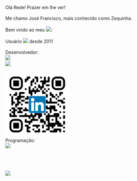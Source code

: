 Olá Rede! Prazer em lhe ver!
<br> <br>
     Me chamo José Francisco, mais conhecido como Zequinha.
<br>
<br>
Bem vindo ao meu <img src="https://img.shields.io/badge/GitHub-100000?style=for-the-badge&logo=github&logoColor=white" width="50"/>:
<br>
<br>
Usuário <img src="https://img.shields.io/badge/Linux-FCC624?style=for-the-badge&logo=linux&logoColor=black" width="45" /> desde 2011
<br>
<br>
Desenvolvedor: <br>
<img src="https://img.shields.io/badge/HTML5-E34F26?style=for-the-badge&logo=html5&logoColor=white" width="50" /> <br>
<img src="https://img.shields.io/badge/CSS-239120?&style=for-the-badge&logo=css3&logoColor=white" width="50" /> <br>
<br>
<img src="https://github.com/byzequinha/byzequinha/blob/main/Linkedin%20_qrcode%20Zequinha.png?style=for-the-badge&logo=linkedin&logoColor=white" width="200"/>
<br>
Programação: <br>
<img src="https://img.shields.io/badge/JavaScript-F7DF1E?style=for-the-badge&logo=javascript&logoColor=black" /> <br>
<p <img src="https://img.shields.io/badge/Gmail-D14836?style=for-the-badge&logo=gmail&logoColor=white"> <a href="mailto:someone@example.com" target="_blank"> </p> <br>
<br>
<br>
<a href="https://github.com/anuraghazra/github-readme-stats"> <img height=200 align="center" src="https://github-readme-stats.vercel.app/api?username=byzequinha" /> </a>
